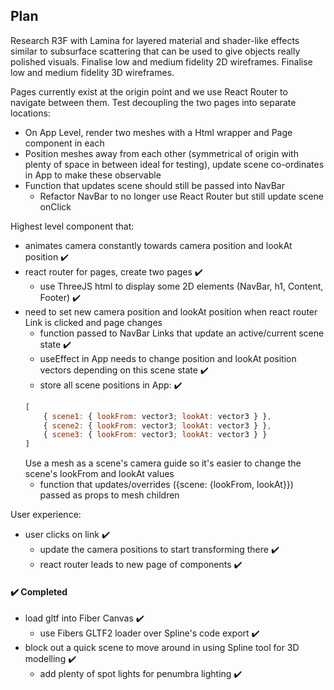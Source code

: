 ## Plan

Research R3F with Lamina for layered material and shader-like effects similar to subsurface scattering that can be used to give objects really polished visuals.
Finalise low and medium fidelity 2D wireframes.
Finalise low and medium fidelity 3D wireframes.

Pages currently exist at the origin point and we use React Router to navigate between them. Test decoupling the two pages into separate locations:

- On App Level, render two meshes with a Html wrapper and Page component in each
- Position meshes away from each other (symmetrical of origin with plenty of space in between ideal for testing), update scene co-ordinates in App to make these observable
- Function that updates scene should still be passed into NavBar
  - Refactor NavBar to no longer use React Router but still update scene onClick

Highest level component that:

- animates camera constantly towards camera position and lookAt position ✔️
- react router for pages, create two pages ✔️
  - use ThreeJS html to display some 2D elements (NavBar, h1, Content, Footer) ✔️
- need to set new camera position and lookAt position when react router Link is clicked and page changes
  - function passed to NavBar Links that update an active/current scene state ✔️
  - useEffect in App needs to change position and lookAt position vectors depending on this scene state ✔️
  - store all scene positions in App: ✔️
  ```js
  [
      { scene1: { lookFrom: vector3; lookAt: vector3 } },
      { scene2: { lookFrom: vector3; lookAt: vector3 } },
      { scene3: { lookFrom: vector3; lookAt: vector3 } }
  ]
  ```
  Use a mesh as a scene's camera guide so it's easier to change the scene's lookFrom and lookAt values
  - function that updates/overrides ({scene: {lookFrom, lookAt}}) passed as props to mesh children

User experience:

- user clicks on link ✔️
  - update the camera positions to start transforming there ✔️
  - react router leads to new page of components ✔️

#### ✔️ Completed

- load gltf into Fiber Canvas ✔️
  - use Fibers GLTF2 loader over Spline's code export ✔️
- block out a quick scene to move around in using Spline tool for 3D modelling ✔️
  - add plenty of spot lights for penumbra lighting ✔️
